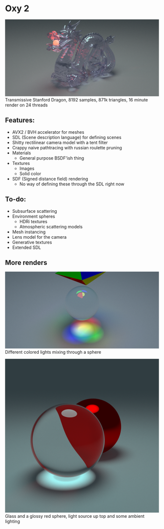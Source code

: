 # Oxy 2

![Dragon](images/dragon.png)
Transmissive Stanford Dragon, 8192 samples, 871k triangles, 16 minute render on 24 threads

## Features:

* AVX2 / BVH accelerator for meshes
* SDL (Scene description language) for defining scenes
* Shitty rectilinear camera model with a tent filter
* Crappy naive pathtracing with russian roulette pruning
* Materials
  * General purpose BSDF'ish thing
* Textures
  * Images
  * Solid color
* SDF (Signed distance field) rendering
  * No way of defining these through the SDL right now

## To-do:

* Subsurface scattering
* Environment spheres
  * HDRi textures
  * Atmospheric scattering models
* Mesh instancing
* Lens model for the camera
* Generative textures
* Extended SDL

## More renders

![Caustic](images/caustic.png)
Different colored lights mixing through a sphere

![Glass](images/glass2.png)
Glass and a glossy red sphere, light source up top and some ambient lighting
